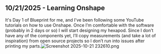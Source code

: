 <!--
  ===================    !!READ THIS NOTICE!!   ====================
  DO NOT edit this file manually. Your changes WILL BE OVERWRITTEN!
  This journal is auto generated and updated by Hack Club Blueprint.
  To edit this file, please edit your journal entries on Blueprint.
  ==================================================================
-->

## 10/21/2025 - Learning Onshape  

It's Day 1 of Blueprint for me, and I’ve been following some YouTube tutorials on how to use Onshape. Once I’m comfortable with the software (probably in 2 days or so) I will start designing my hexapod. Since I don’t have any of the components yet, I’ll copy measurements (and take a lot of inspiration) from open source projects so I don’t run into issues after printing my parts.![Screenshot 2025-10-21 232610.png](https://blueprint.hackclub.com/user-attachments/blobs/proxy/eyJfcmFpbHMiOnsiZGF0YSI6NDI4NiwicHVyIjoiYmxvYl9pZCJ9fQ==--95b7541d95ece8a2d051ec4d87090fa09261251b/Screenshot%202025-10-21%20232610.png)

  

